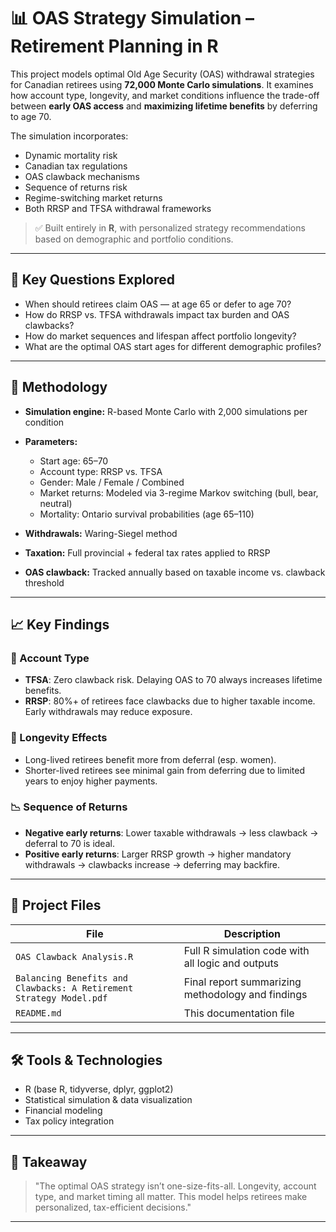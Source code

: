 # 📊 OAS Strategy Simulation – Retirement Planning in R

This project models optimal Old Age Security (OAS) withdrawal strategies for Canadian retirees using **72,000 Monte Carlo simulations**. It examines how account type, longevity, and market conditions influence the trade-off between **early OAS access** and **maximizing lifetime benefits** by deferring to age 70.

The simulation incorporates:
- Dynamic mortality risk
- Canadian tax regulations
- OAS clawback mechanisms
- Sequence of returns risk
- Regime-switching market returns
- Both RRSP and TFSA withdrawal frameworks

> ✅ Built entirely in **R**, with personalized strategy recommendations based on demographic and portfolio conditions.

---

## 🧠 Key Questions Explored

- When should retirees claim OAS — at age 65 or defer to age 70?
- How do RRSP vs. TFSA withdrawals impact tax burden and OAS clawbacks?
- How do market sequences and lifespan affect portfolio longevity?
- What are the optimal OAS start ages for different demographic profiles?

---

## 🔧 Methodology

- **Simulation engine:** R-based Monte Carlo with 2,000 simulations per condition
- **Parameters:**  
  - Start age: 65–70  
  - Account type: RRSP vs. TFSA  
  - Gender: Male / Female / Combined  
  - Market returns: Modeled via 3-regime Markov switching (bull, bear, neutral)  
  - Mortality: Ontario survival probabilities (age 65–110)

- **Withdrawals:** Waring-Siegel method  
- **Taxation:** Full provincial + federal tax rates applied to RRSP  
- **OAS clawback:** Tracked annually based on taxable income vs. clawback threshold

---

## 📈 Key Findings

### 🏦 Account Type
- **TFSA**: Zero clawback risk. Delaying OAS to 70 always increases lifetime benefits.
- **RRSP**: 80%+ of retirees face clawbacks due to higher taxable income. Early withdrawals may reduce exposure.

### 👵 Longevity Effects
- Long-lived retirees benefit more from deferral (esp. women).
- Shorter-lived retirees see minimal gain from deferring due to limited years to enjoy higher payments.

### 📉 Sequence of Returns
- **Negative early returns**: Lower taxable withdrawals → less clawback → deferral to 70 is ideal.
- **Positive early returns**: Larger RRSP growth → higher mandatory withdrawals → clawbacks increase → deferring may backfire.

---

## 📂 Project Files

| File | Description |
|------|-------------|
| `OAS Clawback Analysis.R` | Full R simulation code with all logic and outputs |
| `Balancing Benefits and Clawbacks: A Retirement Strategy Model.pdf` | Final report summarizing methodology and findings |
| `README.md` | This documentation file |

---

## 🛠 Tools & Technologies

- R (base R, tidyverse, dplyr, ggplot2)
- Statistical simulation & data visualization
- Financial modeling
- Tax policy integration

---

## 📌 Takeaway

> "The optimal OAS strategy isn’t one-size-fits-all. Longevity, account type, and market timing all matter. This model helps retirees make personalized, tax-efficient decisions."

---
